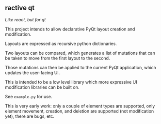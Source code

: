 ## ractive qt

_Like react, but for qt_

This project intends to allow declarative PyQt layout creation and modification.

Layouts are expressed as recursive python dictionaries.

Two layouts can be compared, which generates a list of mutations that can be taken to move from the first layout to the second.

Those mutations can then be applied to the current PyQt application, which updates the user-facing UI.

This is intended to be a low level library which more expressive UI modification libraries can be built on.

See `example.py` for use.

This is very early work: only a couple of element types are supported, only element movement, creation, and deletion are supported (not modification yet), there are bugs, etc.

